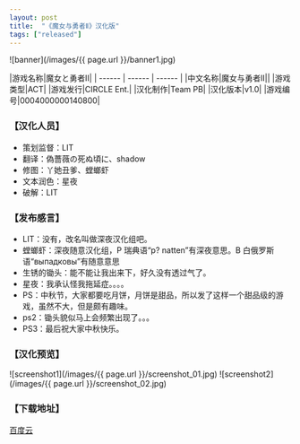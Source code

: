```yaml
---
layout: post
title:  "《魔女与勇者Ⅱ》汉化版"
tags: ["released"]
---
```


![banner](/images/{{ page.url }}/banner1.jpg)

|游戏名称|魔女と勇者Ⅱ|
| ------ | ------ | ------ |
|中文名称|魔女与勇者Ⅱ||
|游戏类型|ACT|
|游戏发行|CIRCLE Ent.|
|汉化制作|Team PB|
|汉化版本|v1.0|
|游戏编号|0004000000140800|

### 【汉化人员】
* 策划监督：LIT
* 翻译：偽薔薇の死ぬ頃に、shadow
* 修图：丫她丑爹、螳螂虾
* 文本润色：星夜
* 破解：LIT

### 【发布感言】
* LIT：没有，改名叫做深夜汉化组吧。
* 螳螂虾：深夜随意汉化组，P 瑞典语“p? natten”有深夜意思。B 白俄罗斯语“выпадковы”有随意意思
* 生锈的锄头：能不能让我出来下，好久没有透过气了。
* 星夜：我承认怪我拖延症。。。。
* PS：中秋节，大家都要吃月饼，月饼是甜品，所以发了这样一个甜品级的游戏，虽然不大，但是颇有趣味。
* ps2：锄头貌似马上会频繁出现了。。。
* PS3：最后祝大家中秋快乐。

### 【汉化预览】
![screenshot1](/images/{{ page.url }}/screenshot_01.jpg)
![screenshot2](/images/{{ page.url }}/screenshot_02.jpg)

### 【下载地址】
[百度云](https://pan.baidu.com/s/1bo4QfMZ)